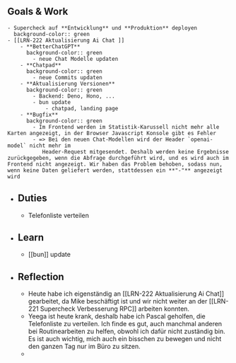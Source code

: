 ## Goals & Work
	- Supercheck auf **Entwicklung** und **Produktion** deployen
	  background-color:: green
	- [[LRN-222 Aktualisierung Ai Chat ]]
		- **BetterChatGPT**
		  background-color:: green
			- neue Chat Modelle updaten
		- **Chatpad**
		  background-color:: green
			- neue Commits updaten
		- **Aktualisierung Versionen**
		  background-color:: green
			- Backend: Deno, Hono, ...
			- bun update
				- chatpad, landing page
		- **Bugfix**
		  background-color:: green
			- Im Frontend werden im Statistik-Karussell nicht mehr alle Karten angezeigt, in der Browser Javascript Konsole gibt es Fehler
			- => Bei den neuen Chat-Modellen wird der Header `openai-model` nicht mehr im
			   Header-Request mitgesendet. Deshalb werden keine Ergebnisse zurückgegeben, wenn die Abfrage durchgeführt wird, und es wird auch im Frontend nicht angezeigt. Wir haben das Problem behoben, sodass nun, wenn keine Daten geliefert werden, stattdessen ein **"-"** angezeigt wird
- ## Duties
	- Telefonliste verteilen
- ## Learn
	- [[bun]] update
- ## Reflection
	- Heute habe ich eigenständig an [[LRN-222 Aktualisierung Ai Chat]]  gearbeitet, da Mike beschäftigt ist und wir nicht weiter an der [[LRN-221 Supercheck Verbesserung RPC]] arbeiten konnten.
	- Yeega ist heute krank, deshalb habe ich Pascal geholfen, die Telefonliste zu verteilen. Ich finde es gut, auch manchmal anderen bei Routinearbeiten zu helfen, obwohl ich dafür nicht zuständig bin. Es ist auch wichtig, mich auch ein bisschen zu bewegen und nicht den ganzen Tag nur im Büro zu sitzen.
	-